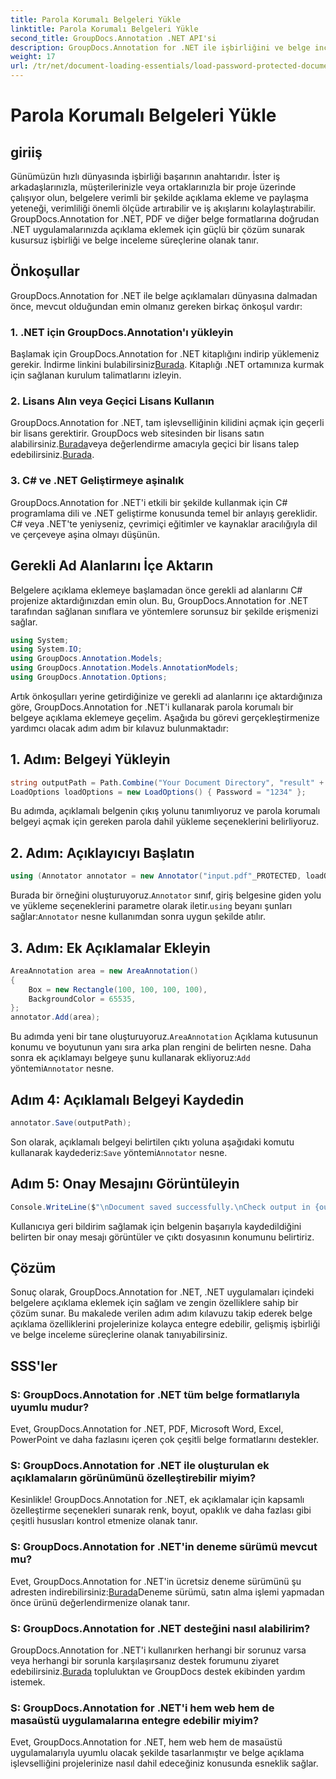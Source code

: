 ```yaml
---
title: Parola Korumalı Belgeleri Yükle
linktitle: Parola Korumalı Belgeleri Yükle
second_title: GroupDocs.Annotation .NET API'si
description: GroupDocs.Annotation for .NET ile işbirliğini ve belge incelemesini geliştirin. .NET uygulamalarınızda PDF'ye ve daha sorunsuz bir şekilde açıklama ekleyin.
weight: 17
url: /tr/net/document-loading-essentials/load-password-protected-documents/
---
```


# Parola Korumalı Belgeleri Yükle

## giriiş
Günümüzün hızlı dünyasında işbirliği başarının anahtarıdır. İster iş arkadaşlarınızla, müşterilerinizle veya ortaklarınızla bir proje üzerinde çalışıyor olun, belgelere verimli bir şekilde açıklama ekleme ve paylaşma yeteneği, verimliliği önemli ölçüde artırabilir ve iş akışlarını kolaylaştırabilir. GroupDocs.Annotation for .NET, PDF ve diğer belge formatlarına doğrudan .NET uygulamalarınızda açıklama eklemek için güçlü bir çözüm sunarak kusursuz işbirliği ve belge inceleme süreçlerine olanak tanır.
## Önkoşullar
GroupDocs.Annotation for .NET ile belge açıklamaları dünyasına dalmadan önce, mevcut olduğundan emin olmanız gereken birkaç önkoşul vardır:
### 1. .NET için GroupDocs.Annotation'ı yükleyin
 Başlamak için GroupDocs.Annotation for .NET kitaplığını indirip yüklemeniz gerekir. İndirme linkini bulabilirsiniz[Burada](https://releases.groupdocs.com/annotation/net/). Kitaplığı .NET ortamınıza kurmak için sağlanan kurulum talimatlarını izleyin.
### 2. Lisans Alın veya Geçici Lisans Kullanın
 GroupDocs.Annotation for .NET, tam işlevselliğinin kilidini açmak için geçerli bir lisans gerektirir. GroupDocs web sitesinden bir lisans satın alabilirsiniz.[Burada](https://purchase.groupdocs.com/buy)veya değerlendirme amacıyla geçici bir lisans talep edebilirsiniz.[Burada](https://purchase.groupdocs.com/temporary-license/).
### 3. C# ve .NET Geliştirmeye aşinalık
GroupDocs.Annotation for .NET'i etkili bir şekilde kullanmak için C# programlama dili ve .NET geliştirme konusunda temel bir anlayış gereklidir. C# veya .NET'te yeniyseniz, çevrimiçi eğitimler ve kaynaklar aracılığıyla dil ve çerçeveye aşina olmayı düşünün.

## Gerekli Ad Alanlarını İçe Aktarın
Belgelere açıklama eklemeye başlamadan önce gerekli ad alanlarını C# projenize aktardığınızdan emin olun. Bu, GroupDocs.Annotation for .NET tarafından sağlanan sınıflara ve yöntemlere sorunsuz bir şekilde erişmenizi sağlar.
```csharp
using System;
using System.IO;
using GroupDocs.Annotation.Models;
using GroupDocs.Annotation.Models.AnnotationModels;
using GroupDocs.Annotation.Options;
```

Artık önkoşulları yerine getirdiğinize ve gerekli ad alanlarını içe aktardığınıza göre, GroupDocs.Annotation for .NET'i kullanarak parola korumalı bir belgeye açıklama eklemeye geçelim. Aşağıda bu görevi gerçekleştirmenize yardımcı olacak adım adım bir kılavuz bulunmaktadır:
## 1. Adım: Belgeyi Yükleyin
```csharp
string outputPath = Path.Combine("Your Document Directory", "result" + Path.GetExtension("input.pdf"));
LoadOptions loadOptions = new LoadOptions() { Password = "1234" };
```
Bu adımda, açıklamalı belgenin çıkış yolunu tanımlıyoruz ve parola korumalı belgeyi açmak için gereken parola dahil yükleme seçeneklerini belirliyoruz.
## 2. Adım: Açıklayıcıyı Başlatın
```csharp
using (Annotator annotator = new Annotator("input.pdf"_PROTECTED, loadOptions))
```
 Burada bir örneğini oluşturuyoruz.`Annotator` sınıf, giriş belgesine giden yolu ve yükleme seçeneklerini parametre olarak iletir.`using` beyanı şunları sağlar:`Annotator` nesne kullanımdan sonra uygun şekilde atılır.
## 3. Adım: Ek Açıklamalar Ekleyin
```csharp
AreaAnnotation area = new AreaAnnotation()
{
    Box = new Rectangle(100, 100, 100, 100),
    BackgroundColor = 65535,
};
annotator.Add(area);
```
 Bu adımda yeni bir tane oluşturuyoruz.`AreaAnnotation` Açıklama kutusunun konumu ve boyutunun yanı sıra arka plan rengini de belirten nesne. Daha sonra ek açıklamayı belgeye şunu kullanarak ekliyoruz:`Add` yöntemi`Annotator` nesne.
## Adım 4: Açıklamalı Belgeyi Kaydedin
```csharp
annotator.Save(outputPath);
```
 Son olarak, açıklamalı belgeyi belirtilen çıktı yoluna aşağıdaki komutu kullanarak kaydederiz:`Save` yöntemi`Annotator` nesne.
## Adım 5: Onay Mesajını Görüntüleyin
```csharp
Console.WriteLine($"\nDocument saved successfully.\nCheck output in {outputPath}.");
```
Kullanıcıya geri bildirim sağlamak için belgenin başarıyla kaydedildiğini belirten bir onay mesajı görüntüler ve çıktı dosyasının konumunu belirtiriz.

## Çözüm
Sonuç olarak, GroupDocs.Annotation for .NET, .NET uygulamaları içindeki belgelere açıklama eklemek için sağlam ve zengin özelliklere sahip bir çözüm sunar. Bu makalede verilen adım adım kılavuzu takip ederek belge açıklama özelliklerini projelerinize kolayca entegre edebilir, gelişmiş işbirliği ve belge inceleme süreçlerine olanak tanıyabilirsiniz.
## SSS'ler
### S: GroupDocs.Annotation for .NET tüm belge formatlarıyla uyumlu mudur?
Evet, GroupDocs.Annotation for .NET, PDF, Microsoft Word, Excel, PowerPoint ve daha fazlasını içeren çok çeşitli belge formatlarını destekler.
### S: GroupDocs.Annotation for .NET ile oluşturulan ek açıklamaların görünümünü özelleştirebilir miyim?
Kesinlikle! GroupDocs.Annotation for .NET, ek açıklamalar için kapsamlı özelleştirme seçenekleri sunarak renk, boyut, opaklık ve daha fazlası gibi çeşitli hususları kontrol etmenize olanak tanır.
### S: GroupDocs.Annotation for .NET'in deneme sürümü mevcut mu?
 Evet, GroupDocs.Annotation for .NET'in ücretsiz deneme sürümünü şu adresten indirebilirsiniz:[Burada](https://releases.groupdocs.com/)Deneme sürümü, satın alma işlemi yapmadan önce ürünü değerlendirmenize olanak tanır.
### S: GroupDocs.Annotation for .NET desteğini nasıl alabilirim?
 GroupDocs.Annotation for .NET'i kullanırken herhangi bir sorunuz varsa veya herhangi bir sorunla karşılaşırsanız destek forumunu ziyaret edebilirsiniz.[Burada](https://forum.groupdocs.com/c/annotation/10) topluluktan ve GroupDocs destek ekibinden yardım istemek.
### S: GroupDocs.Annotation for .NET'i hem web hem de masaüstü uygulamalarına entegre edebilir miyim?
Evet, GroupDocs.Annotation for .NET, hem web hem de masaüstü uygulamalarıyla uyumlu olacak şekilde tasarlanmıştır ve belge açıklama işlevselliğini projelerinize nasıl dahil edeceğiniz konusunda esneklik sağlar.